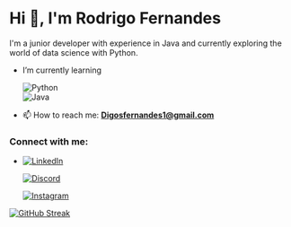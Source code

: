 # Hi 👋, I'm Rodrigo Fernandes

I'm a junior developer with experience in Java and currently exploring the world of data science with Python.

- I’m currently learning  

  ![Python](https://img.shields.io/badge/Python-000?style=for-the-badge&logo=python)  
  ![Java](https://img.shields.io/badge/Java-000?style=for-the-badge&logo=java)  

- 📫 How to reach me: **Digosfernandes1@gmail.com**

### Connect with me:

- [![LinkedIn](https://img.shields.io/badge/LinkedIn-000?style=for-the-badge&logo=linkedin&logoColor=0E76A8)](https://linkedin.com/in/rodrigo-souza-742175149/)

  [![Discord](https://img.shields.io/badge/Discord-000?style=for-the-badge&logo=discord)](https://www.discord.com/in/_digo_)

  [![Instagram](https://img.shields.io/badge/Instagram-000?style=for-the-badge&logo=instagram)](https://instagram.com/fernandessdigo)


[![GitHub Streak](https://streak-stats.demolab.com/?user=digofernandes&theme=dark&background=000&border=30A3DC&dates=FFF)](https://git.io/streak-stats)

